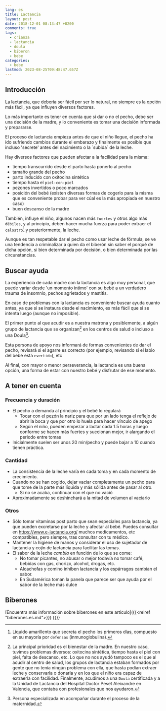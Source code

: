 ```yaml
---
lang: es
title: Lactancia
layout: post
date: 2018-12-01 08:13:47 +0200
comments: true
tags:
  - crianza
  - lactancia
  - doula
  - biberon
  - bebe
categories:
  - bebe
lastmod: 2023-08-25T09:48:47.657Z
---
```


## Introducción

La lactancia, que debería ser fácil por ser lo natural, no siempre es la opción más fácil, ya que influyen diversos factores.

Lo más importante es tener en cuenta que si dar o no el pecho, debe ser una decisión de la madre, y lo conveniente es tomar una decisión informada y prepararse.

El proceso de lactancia empieza antes de que el niño llegue, el pecho ha ido sufriendo cambios durante el embarazo y finalmente es posible que incluso 'secrete' antes del nacimiento o la ´subida´ de la leche.

Hay diversos factores que pueden afectar a la facilidad para la misma:

- tiempo transcurrido desde el parto hasta ponerlo al pecho
- tamaño grande del pecho
- parto inducido con oxitocina sintética
- tiempo hasta el `piel-con-piel`
- pezones invertidos o poco marcados
- posición del bebé (existen diversas formas de cogerlo para la misma que es conveniente probar para ver cúal es la más apropiada en nuestro caso)
- buen descanso de la madre

También, influye el niño, algunos nacen más `fuertes` y otros algo más `débiles`, y al principio, deben hacer mucha fuerza para poder extraer el `calostro`[^calostro] y posteriormente, la leche.

[^calostro]: Líquido amarillento que secreta el pecho los primeros días, compuesto en su mayoría por `defensas` (inmunoglobulina).

Aunque es tan respetable dar el pecho como usar leche de fórmula, se ve una tendencia a criminalizar a quien da el biberón sin saber el porqué de dicha opción, si bien determinada por decisión, o bien determinada por las circunstancias.

## Buscar ayuda

La experiencia de cada madre con la lactancia es algo muy personal, que puede variar desde 'un momento íntimo' con su bebé a un verdadero trauma de insomnio, pechos agrietados y mastitis.

En caso de problemas con la lactancia es conveniente buscar ayuda cuanto antes, ya que si se instaura desde el nacimiento, es más fácil que si se intenta luego (aunque no imposible).

El primer punto al que acudir es a nuestra matrona y posiblemente, a algún grupo de lactancia que se organizan[^gruposlactancia] en los centros de salud o incluso a una Doula[^doula].

[^doula]: Persona especializada en acompañar durante el proceso de la maternidad.
[^gruposlactancia]: La principal prioridad es el bienestar de la madre. En nuestro caso, tuvimos problemas diversos: oxitocina sintética, tiempo hasta el piel con piel, falta de descanso, etc. Lo que no nos ayudó tampoco es el que al acudir al centro de salud, los grupos de lactancia estaban formados por gente que no tenía ningún problema con ella, que hasta podían extraer leche y conservarla o donarla y en los que el niño era capaz de extraerla con facilidad. Finalmente, acudimos a una `Doula` certificada y a la Unidad de Lactancia del Hospital Doctor Peset Aleixandre en Valencia, que contaba con profesionales que nos ayudaron.

Esta persona de apoyo nos informará de formas convenientes de dar el pecho, revisará si el agarre es correcto (por ejemplo, revisando si el labio del bebé está `evertido`), etc

Al final, con mayor o menor perseverancia, la lactancia es una buena opción, una forma de estar con nuestro bebé y disfrutar de ese momento.

## A tener en cuenta

### Frecuencia y duración

- El pecho a demanda al principio y el bebé lo regulará
  - Tocar con el pezón la nariz para que por un lado tenga el reflejo de abrir la boca y que por otro lo huela para hacer vínculo de apego
  - Según el niño, pueden empezar a lactar cada 1.5 horas y luego conforme se hacen más fuertes y succionan mejor, ir alargando el periodo entre tomas
- Inicialmente suelen ser unos 20 min/pecho y puede bajar a 10 cuando tienen práctica.

### Cantidad

- La consistencia de la leche varía en cada toma y en cada momento de crecimiento.
- Cuando no se han cogido, dejar vaciar completamente un pecho para que tome de la parte más líquida y más sólida antes de pasar al otro.
  - Si no se acaba, continuar con el que no vació
- Aproximadamente se deshinchará a la mitad de volumen al vaciarlo

### Otros

- Sólo tomar vitaminas post parto que sean especiales para lactancia, ya que pueden excretarse por la leche y afectar al bebé. Puedes consultar en <https://www.e-lactancia.org/> muchos medicamentos, etc compatibles, pero siempre, tras consultar con tu médico.
- Mantener la higiene de manos y considerar el uso de sujetador de lactancia y cojín de lactancia para facilitar las tomas.
- El sabor de la leche _cambia_ en función de lo que se come:
  - No tomar picantes, no abusar o mejor todavía no tomar café, bebidas con gas, chorizo, alcohol, drogas, etc.
  - Alcachofas y comino inhiben lactancia y los espárragos cambian el sabor.
  - En Sudamérica toman la panela que parece ser que ayuda por el sabor de la leche más dulce

## Biberones

[Encuentra más información sobre biberones en este artículo]({{<relref "biberones.es.md">}})
{{<disfruta>}}
